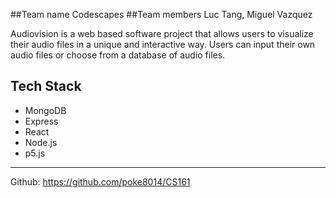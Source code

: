 ##Team name
Codescapes
##Team members
Luc Tang, Miguel Vazquez

Audiovision is a web based software project that allows users to visualize their audio files in a unique and interactive way. Users can input their own audio files or choose from a database of audio files.

## Tech Stack
- MongoDB
- Express
- React
- Node.js
- p5.js
---
Github: https://github.com/poke8014/CS161
